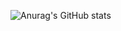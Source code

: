 ![Anurag's GitHub stats](https://github-readme-stats.vercel.app/api?username=AlexSJ&show_icons=true&theme=radical)
